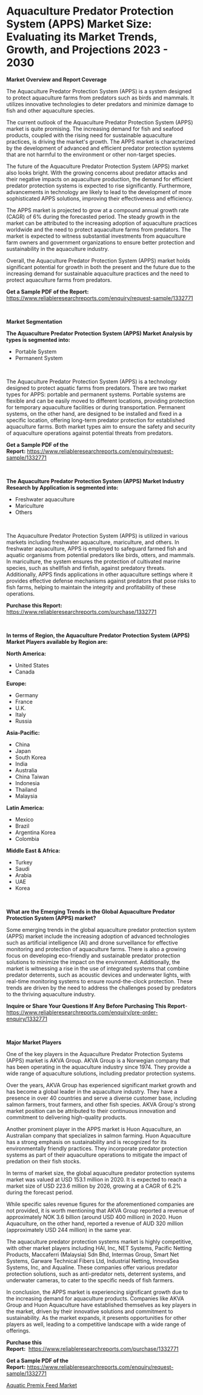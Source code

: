 <p><h1>Aquaculture Predator Protection System (APPS) Market Size: Evaluating its Market Trends, Growth, and Projections 2023 - 2030</h1></p><p><strong>Market Overview and Report Coverage</strong></p>
<p><p>The Aquaculture Predator Protection System (APPS) is a system designed to protect aquaculture farms from predators such as birds and mammals. It utilizes innovative technologies to deter predators and minimize damage to fish and other aquaculture species.</p><p>The current outlook of the Aquaculture Predator Protection System (APPS) market is quite promising. The increasing demand for fish and seafood products, coupled with the rising need for sustainable aquaculture practices, is driving the market's growth. The APPS market is characterized by the development of advanced and efficient predator protection systems that are not harmful to the environment or other non-target species.</p><p>The future of the Aquaculture Predator Protection System (APPS) market also looks bright. With the growing concerns about predator attacks and their negative impacts on aquaculture production, the demand for efficient predator protection systems is expected to rise significantly. Furthermore, advancements in technology are likely to lead to the development of more sophisticated APPS solutions, improving their effectiveness and efficiency.</p><p>The APPS market is projected to grow at a compound annual growth rate (CAGR) of 6% during the forecasted period. The steady growth in the market can be attributed to the increasing adoption of aquaculture practices worldwide and the need to protect aquaculture farms from predators. The market is expected to witness substantial investments from aquaculture farm owners and government organizations to ensure better protection and sustainability in the aquaculture industry.</p><p>Overall, the Aquaculture Predator Protection System (APPS) market holds significant potential for growth in both the present and the future due to the increasing demand for sustainable aquaculture practices and the need to protect aquaculture farms from predators.</p></p>
<p><strong>Get a Sample PDF of the Report:</strong> <a href="https://www.reliableresearchreports.com/enquiry/request-sample/1332771">https://www.reliableresearchreports.com/enquiry/request-sample/1332771</a></p>
<p>&nbsp;</p>
<p><strong>Market Segmentation</strong></p>
<p><strong>The Aquaculture Predator Protection System (APPS) Market Analysis by types is segmented into:</strong></p>
<p><ul><li>Portable System</li><li>Permanent System</li></ul></p>
<p>&nbsp;</p>
<p><p>The Aquaculture Predator Protection System (APPS) is a technology designed to protect aquatic farms from predators. There are two market types for APPS: portable and permanent systems. Portable systems are flexible and can be easily moved to different locations, providing protection for temporary aquaculture facilities or during transportation. Permanent systems, on the other hand, are designed to be installed and fixed in a specific location, offering long-term predator protection for established aquaculture farms. Both market types aim to ensure the safety and security of aquaculture operations against potential threats from predators.</p></p>
<p><strong>Get a Sample PDF of the Report:</strong>&nbsp;<a href="https://www.reliableresearchreports.com/enquiry/request-sample/1332771">https://www.reliableresearchreports.com/enquiry/request-sample/1332771</a></p>
<p>&nbsp;</p>
<p><strong>The Aquaculture Predator Protection System (APPS) Market Industry Research by Application is segmented into:</strong></p>
<p><ul><li>Freshwater aquaculture</li><li>Mariculture</li><li>Others</li></ul></p>
<p>&nbsp;</p>
<p><p>The Aquaculture Predator Protection System (APPS) is utilized in various markets including freshwater aquaculture, mariculture, and others. In freshwater aquaculture, APPS is employed to safeguard farmed fish and aquatic organisms from potential predators like birds, otters, and mammals. In mariculture, the system ensures the protection of cultivated marine species, such as shellfish and finfish, against predatory threats. Additionally, APPS finds applications in other aquaculture settings where it provides effective defense mechanisms against predators that pose risks to fish farms, helping to maintain the integrity and profitability of these operations.</p></p>
<p><strong>Purchase this Report:</strong>&nbsp; <a href="https://www.reliableresearchreports.com/purchase/1332771">https://www.reliableresearchreports.com/purchase/1332771</a></p>
<p>&nbsp;</p>
<p><strong>In terms of Region, the Aquaculture Predator Protection System (APPS) Market Players available by Region are:</strong></p>
<p>
    <p> <strong> North America: </strong>
        <ul>
            <li>United States</li>
            <li>Canada</li>
        </ul>
        </p> 
    <p> <strong> Europe: </strong>
        <ul>
            <li>Germany</li>
            <li>France</li>
            <li>U.K.</li>
            <li>Italy</li>
            <li>Russia</li>
        </ul>
        </p> 
    <p> <strong> Asia-Pacific: </strong>
        <ul>
            <li>China</li>
            <li>Japan</li>
            <li>South Korea</li>
            <li>India</li>
            <li>Australia</li>
            <li>China Taiwan</li>
            <li>Indonesia</li>
            <li>Thailand</li>
            <li>Malaysia</li>
        </ul>
        </p> 
    <p> <strong> Latin America: </strong>
        <ul>
            <li>Mexico</li>
            <li>Brazil</li>
            <li>Argentina Korea</li>
            <li>Colombia</li>
        </ul>
        </p> 
    <p> <strong> Middle East & Africa: </strong>
        <ul>
            <li>Turkey</li>
            <li>Saudi</li>
            <li>Arabia</li>
            <li>UAE</li>
            <li>Korea</li>
        </ul>
    </p>
    </p>
<p>&nbsp;</p>
<p><strong>What are the Emerging Trends in the Global Aquaculture Predator Protection System (APPS) market?</strong></p>
<p><p>Some emerging trends in the global aquaculture predator protection system (APPS) market include the increasing adoption of advanced technologies such as artificial intelligence (AI) and drone surveillance for effective monitoring and protection of aquaculture farms. There is also a growing focus on developing eco-friendly and sustainable predator protection solutions to minimize the impact on the environment. Additionally, the market is witnessing a rise in the use of integrated systems that combine predator deterrents, such as acoustic devices and underwater lights, with real-time monitoring systems to ensure round-the-clock protection. These trends are driven by the need to address the challenges posed by predators to the thriving aquaculture industry.</p></p>
<p><strong>Inquire or Share Your Questions If Any Before Purchasing This Report</strong>- <a href="https://www.reliableresearchreports.com/enquiry/pre-order-enquiry/1332771">https://www.reliableresearchreports.com/enquiry/pre-order-enquiry/1332771</a></p>
<p>&nbsp;</p>
<p><strong>Major Market Players</strong></p>
<p><p>One of the key players in the Aquaculture Predator Protection Systems (APPS) market is AKVA Group. AKVA Group is a Norwegian company that has been operating in the aquaculture industry since 1974. They provide a wide range of aquaculture solutions, including predator protection systems. </p><p>Over the years, AKVA Group has experienced significant market growth and has become a global leader in the aquaculture industry. They have a presence in over 40 countries and serve a diverse customer base, including salmon farmers, trout farmers, and other fish species. AKVA Group's strong market position can be attributed to their continuous innovation and commitment to delivering high-quality products.</p><p>Another prominent player in the APPS market is Huon Aquaculture, an Australian company that specializes in salmon farming. Huon Aquaculture has a strong emphasis on sustainability and is recognized for its environmentally friendly practices. They incorporate predator protection systems as part of their aquaculture operations to mitigate the impact of predation on their fish stocks.</p><p>In terms of market size, the global aquaculture predator protection systems market was valued at USD 153.1 million in 2020. It is expected to reach a market size of USD 223.6 million by 2026, growing at a CAGR of 6.2% during the forecast period.</p><p>While specific sales revenue figures for the aforementioned companies are not provided, it is worth mentioning that AKVA Group reported a revenue of approximately NOK 3.6 billion (around USD 400 million) in 2020. Huon Aquaculture, on the other hand, reported a revenue of AUD 320 million (approximately USD 244 million) in the same year.</p><p>The aquaculture predator protection systems market is highly competitive, with other market players including HAI, Inc, NET Systems, Pacific Netting Products, Maccaferri (Malaysia) Sdn Bhd, Intermas Group, Smart Net Systems, Garware Technical Fibers Ltd, Industrial Netting, InnovaSea Systems, Inc, and Aqualine. These companies offer various predator protection solutions, such as anti-predator nets, deterrent systems, and underwater cameras, to cater to the specific needs of fish farmers.</p><p>In conclusion, the APPS market is experiencing significant growth due to the increasing demand for aquaculture products. Companies like AKVA Group and Huon Aquaculture have established themselves as key players in the market, driven by their innovative solutions and commitment to sustainability. As the market expands, it presents opportunities for other players as well, leading to a competitive landscape with a wide range of offerings.</p></p>
<p><strong>Purchase this Report:</strong>&nbsp;&nbsp;<a href="https://www.reliableresearchreports.com/purchase/1332771">https://www.reliableresearchreports.com/purchase/1332771</a></p>
<p></p>
<p><strong>Get a Sample PDF of the Report:</strong>&nbsp;<a href="https://www.reliableresearchreports.com/enquiry/request-sample/1332771">https://www.reliableresearchreports.com/enquiry/request-sample/1332771</a></p>
<p><p><a href="https://github.com/PeterParrish5/Market-Research-Report-List-1/blob/main/aquatic-premix-feed-market.md">Aquatic Premix Feed Market</a></p></p>